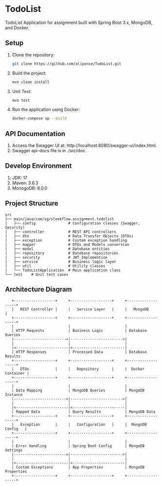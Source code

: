# TodoList
TodoList Application for assignment built with Spring Boot 3.x, MongoDB, and Docker.
## Setup
1. Clone the repository:
   ```bash
   git clone https://github.com/aliponse/TodoList.git
2. Build the project:
   ```bash
   mvn clean install
3. Unit Test:
   ```bash
   mvn test
4. Run the application using Docker:
   ```bash
   docker-compose up --build
## API Documentation
1. Access the Swagger UI at: http://localhost:8080/swagger-ui/index.html.
2. Swagger api-docs file is in ./src/doc.
## Develop Environment
1. JDK: 17
2. Maven: 3.6.3
3. MonogoDB: 8.0.0
## Project Structure
    src
    ├── main/java/com/sg/sleekflow.assignment.todolist
    |   ├── config               # Configuration classes (Swagger, Security)
    |   ├── controller           # REST API controllers
    |   ├── dto                  # Data Transfer Objects (DTOs)
    |   ├── exception            # Custom exception handling
    |   ├── mapper               # DTOs and Models conversion
    |   ├── model                # Datebase entities
    |   ├── repository           # Datebase repositories
    |   ├── security             # JWT Implemention
    |   ├── service              # Business logic layer
    |   ├── util                 # Utility classes
    |   └── TodoListApplication  # Main application class
    └── test    # Unit test cases
## Architecture Diagram
```mermaid
   +-------------------+     +-------------------+     +-------------------+
   |   REST Controller |     |   Service Layer   |     |   MongoDB         |
   +-------------------+     +-------------------+     +-------------------+
   |                         |                         |
   | HTTP Requests           | Business Logic          | Database Queries
   |------------------------>|------------------------>|
   |                         |                         |
   |<------------------------|<------------------------|
   | HTTP Responses          | Processed Data          | Database Results
   +-------------------+     +-------------------+     +-------------------+
   |   DTOs            |     |   Repository      |     |  Docker Container |
   +-------------------+     +-------------------+     +-------------------+
   |                         |                         |
   | Data Mapping            | MongoDB Queries         | MongoDB Instance
   |------------------------>|------------------------>|
   |                         |                         |
   |<------------------------|<------------------------|
   | Mapped Data             | Query Results           | MongoDB Data
   +-------------------+     +-------------------+     +-------------------+
   |   Exception       |     |   Configuration   |     |  MongoDB Config   |
   +-------------------+     +-------------------+     +-------------------+
   |                         |                         |
   | Error Handling          | Spring Boot Config      | MongoDB Settings
   |------------------------>|------------------------>|
   |                         |                         |
   |<------------------------|<------------------------|
   | Custom Exceptions       | App Properties          | MongoDB Properties
   +-------------------+     +-------------------+     +-------------------+
```